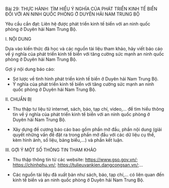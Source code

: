 Bài 29: THỰC HÀNH: TÌM HIỂU Ý NGHĨA CỦA PHÁT TRIỂN KINH TẾ BIỂN ĐỐI VỚI AN NINH QUỐC PHÒNG Ở DUYÊN HẢI NAM TRUNG BỘ

Yêu cầu cần đạt:
Liên hệ được phát triển kinh tế biển với an ninh quốc phòng ở Duyên hải Nam Trung Bộ.

I. NỘI DUNG

Dựa vào kiến thức đã học và các nguồn tài liệu tham khảo, hãy viết báo cáo về ý nghĩa của phát triển kinh tế biển với tăng cường sức mạnh an ninh quốc phòng ở Duyên hải Nam Trung Bộ.

Gợi ý nội dung báo cáo:
- Sơ lược về tình hình phát triển kinh tế biển ở Duyên hải Nam Trung Bộ.
- Ý nghĩa của phát triển kinh tế biển với tăng cường sức mạnh an ninh quốc phòng ở Duyên hải Nam Trung Bộ.

II. CHUẨN BỊ

- Thu thập tư liệu từ internet, sách, báo, tạp chí, video,... để tìm hiểu thông tin về ý nghĩa của phát triển kinh tế biển với an ninh quốc phòng ở Duyên hải Nam Trung Bộ.

- Xây dựng đề cương báo cáo bao gồm phần mở đầu, phần nội dung (giải quyết những vấn đề đặt ra trong phần mở đầu với các dữ liệu cụ thể, kèm hình ảnh, số liệu, bảng biểu,...) và phần kết luận.

III. GỢI Ý MỘT SỐ THÔNG TIN THAM KHẢO

- Thu thập thông tin từ các website: https://www.gso.gov.vn/; https://chinhphu.vn/; https://tulieuvankien.dangcongsan.vn/;...

- Các nguồn tài liệu đã xuất bản như sách, báo, tạp chí,... có liên quan đến kinh tế biển và an ninh quốc phòng ở Duyên hải Nam Trung Bộ.